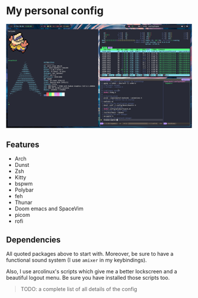 # My personal config

![Screenshot:](./Image/screen_config.png)


## Features

- Arch
- Dunst
- Zsh
- Kitty
- bspwm
- Polybar
- feh
- Thunar
- Doom emacs and SpaceVim
- picom
- rofi

## Dependencies

All quoted packages above to start with. Moreover, be sure to have a functional sound system (I use `amixer` in my keybindings). 

Also, I use arcolinux's scripts which give me a better lockscreen and a beautiful logout menu. Be sure you have installed those scripts too. 


>TODO: a complete list of all details of the config
